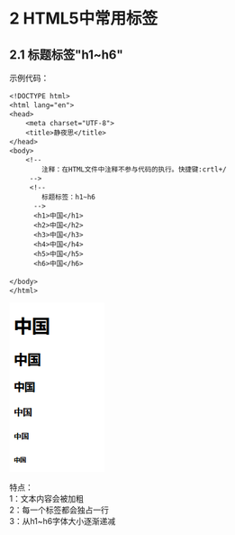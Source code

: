 # 2 HTML5中常用标签

## 2.1 标题标签"h1~h6"

示例代码：

	<!DOCTYPE html>
	<html lang="en">
	<head>
		<meta charset="UTF-8">
		<title>静夜思</title>
	</head>
	<body>
		<!-- 
			注释：在HTML文件中注释不参与代码的执行。快捷键:crtl+/
		 -->
		 <!-- 
			标题标签：h1~h6
		  -->
		  <h1>中国</h1>
		  <h2>中国</h2>
		  <h3>中国</h3>
		  <h4>中国</h4>
		  <h5>中国</h5>
		  <h6>中国</h6>
	
	</body>
	</html>

![](images/biaotibiaoqianshili.png)  

特点：  
1：文本内容会被加粗  
2：每一个标签都会独占一行  
3：从h1~h6字体大小逐渐递减  